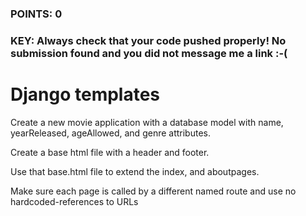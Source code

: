 ### POINTS: 0
### KEY: Always check that your code pushed properly! No submission found and you did not message me a link :-(

# Django templates

Create a new movie application with a database model with name, yearReleased, ageAllowed, and genre attributes.

Create a base html file with a header and footer. 

Use that base.html file to extend the index, and aboutpages. 

Make sure each page is called by a different named route and use no hardcoded-references to URLs
